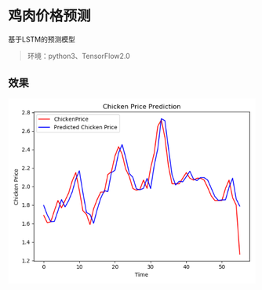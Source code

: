 # 鸡肉价格预测

基于LSTM的预测模型

> 环境：python3、TensorFlow2.0

## 效果

![image](https://github.com/DD152/Chicken-Price-Predicate/raw/master/images/prediction.png)
